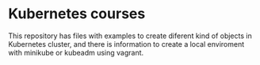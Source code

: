 # Kubernetes courses

This repository has files with examples to create diferent kind of objects in Kubernetes cluster, and there is information to create a local enviroment with minikube or kubeadm using vagrant. 